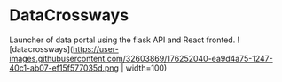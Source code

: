 # DataCrossways

Launcher of data portal using the flask API and React fronted. 
![datacrossways](https://user-images.githubusercontent.com/32603869/176252040-ea9d4a75-1247-40c1-ab07-ef15f577035d.png | width=100)

